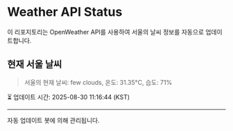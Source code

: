 
# Weather API Status

이 리포지토리는 OpenWeather API를 사용하여 서울의 날씨 정보를 자동으로 업데이트합니다.

## 현재 서울 날씨
> 서울의 현재 날씨: few clouds, 온도: 31.35°C, 습도: 71%

⏳ 업데이트 시간: 2025-08-30 11:16:44 (KST)

---
자동 업데이트 봇에 의해 관리됩니다.
